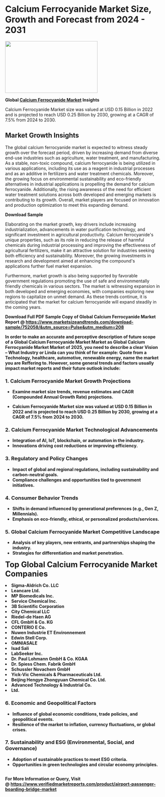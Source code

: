 <H1>Calcium Ferrocyanide Market Size, Growth and Forecast from 2024 - 2031</H1><img class="aligncenter size-medium wp-image-584254" src="https://thirdeyenews.in/wp-content/uploads/2024/09/Global-Market-Research-300x168.jpeg" alt="" width="300" height="168" /><p><strong>Global&nbsp;<a href="https://www.marketsizeandtrends.com/download-sample/752058/&amp;utm_source=Pulse&amp;utm_medium=208">Calcium Ferrocyanide Market</a> Insights</strong></p><p>Calcium Ferrocyanide Market size was valued at USD 0.15 Billion in 2022 and is projected to reach USD 0.25 Billion by 2030, growing at a CAGR of 7.5% from 2024 to 2030.</p><p><h2>Market Growth Insights</h2> <p>The global calcium ferrocyanide market is expected to witness steady growth over the forecast period, driven by increasing demand from diverse end-use industries such as agriculture, water treatment, and manufacturing. As a stable, non-toxic compound, calcium ferrocyanide is being utilized in various applications, including its use as a reagent in industrial processes and as an additive in fertilizers and water treatment chemicals. Moreover, the growing focus on environmental sustainability and eco-friendly alternatives in industrial applications is propelling the demand for calcium ferrocyanide. Additionally, the rising awareness of the need for efficient water treatment solutions across both developed and emerging markets is contributing to its growth. Overall, market players are focused on innovation and production optimization to meet this expanding demand.</p> <p><strong>Download Sample</strong></p> <p>Elaborating on the market growth, key drivers include increasing industrialization, advancements in water purification technology, and significant investment in agricultural productivity. Calcium ferrocyanide's unique properties, such as its role in reducing the release of harmful chemicals during industrial processing and improving the effectiveness of agricultural fertilizers, make it an attractive solution for industries seeking both efficiency and sustainability. Moreover, the growing investments in research and development aimed at enhancing the compound's applications further fuel market expansion.</p> <p>Furthermore, market growth is also being supported by favorable government regulations promoting the use of safe and environmentally friendly chemicals in various sectors. The market is witnessing expansion in both developed and emerging economies, with companies exploring new regions to capitalize on unmet demand. As these trends continue, it is anticipated that the market for calcium ferrocyanide will expand steadily in the coming years.</p> <p><strong></p><p><span class=""><strong>Download Full PDF Sample Copy of Global Calcium Ferrocyanide Market Report</strong> @ <a href="https://www.marketsizeandtrends.com/download-sample/752058/&amp;utm_source=Pulse&amp;utm_medium=208" target="_blank">https://www.marketsizeandtrends.com/download-sample/752058/&amp;utm_source=Pulse&amp;utm_medium=208</a></span></p><p>In order to make an accurate and perceptive description of future scope of a Global&nbsp;Calcium Ferrocyanide Market Market as Global&nbsp;Calcium Ferrocyanide Market Market of 2025, you need to describe a clear Vision &ndash; What Industry or Linda can you think of for example: Quote from a Technology, healthcare, automotive, renewable energy, name the market you are Reffering to. However, some general trends and factors usually impact market reports and their future outlook include:</p><h3>1.&nbsp;<strong>Calcium Ferrocyanide Market Growth Projections</strong></h3><ul><li>Examine market size trends, revenue estimates and CAGR (Compounded Annual Growth Rate) projections.</li><li><p>Calcium Ferrocyanide Market size was valued at USD 0.15 Billion in 2022 and is projected to reach USD 0.25 Billion by 2030, growing at a CAGR of 7.5% from 2024 to 2030.</p></li></ul><h3>2.&nbsp;<strong>Calcium Ferrocyanide Market Technological Advancements</strong></h3><ul><li>Integration of AI, IoT, blockchain, or automation in the industry.</li><li>Innovations driving cost reductions or improving efficiency.</li></ul><h3>3.&nbsp;<strong>Regulatory and Policy Changes</strong></h3><ul><li>Impact of global and regional regulations, including sustainability and carbon-neutral goals.</li><li>Compliance challenges and opportunities tied to government initiatives.</li></ul><h3>4.&nbsp;<strong>Consumer Behavior Trends</strong></h3><ul><li>Shifts in demand influenced by generational preferences (e.g., Gen Z, Millennials).</li><li>Emphasis on eco-friendly, ethical, or personalized products/services.</li></ul><h3>5.&nbsp;<strong>Global Calcium Ferrocyanide Market Competitive Landscape</strong></h3><ul><li>Analysis of key players, new entrants, and partnerships shaping the industry.</li><li>Strategies for differentiation and market penetration.</li></ul><p data-pm-slice="1 1 []"><span style="color: inherit; font-family: inherit; font-size: 25px;">Top Global Calcium Ferrocyanide Market Companies</span></p><div class="" data-test-id=""><p><li>Sigma-Aldrich Co. LLC</li><li> Leancare Ltd.</li><li> MP Biomedicals Inc.</li><li> Service Chemical Inc.</li><li> 3B Scientific Corporation</li><li> City Chemical LLC</li><li> Riedel-de Haen AG</li><li> CFL GmbH & Co. KG</li><li> CONTERIO E Co.</li><li> Nuwen Industrie ET Environnement</li><li> Edwin Stell Corp.</li><li> OMNIASALE</li><li> Isad Sali</li><li> LabSeeker Inc.</li><li> Dr. Paul Lohmann GmbH & Co. KGAA</li><li> Dr. Spiess Chem. Fabrik GmbH</li><li> Schussler Novachem GmbH</li><li> Yick-Vic Chemicals & Pharmaceuticals Ltd.</li><li> Beijing Hengye Zhongyuan Chemical Co. Ltd.</li><li> Advanced Technology & Industrial Co.</li><li> Ltd.</li></p></div><h3>6.&nbsp;<strong>Economic and Geopolitical Factors</strong></h3><ul><li>Influence of global economic conditions, trade policies, and geopolitical events.</li><li>Resilience of the market to inflation, currency fluctuations, or global crises.</li></ul><h3>7.&nbsp;<strong>Sustainability and ESG (Environmental, Social, and Governance)</strong></h3><ul><li>Adoption of sustainable practices to meet ESG criteria.</li><li>Opportunities in green technologies and circular economy principles.</li></ul><h2><strong style="font-size: 14px;">For More Information or Query, Visit @&nbsp;</strong><a style="background-color: #ffffff; font-size: 14px;" href="https://www.marketsizeandtrends.com/report/calcium-ferrocyanide-market/" target="_blank">https://www.verifiedmarketreports.com/product/airport-passenger-boarding-bridge-market</a></h2>
